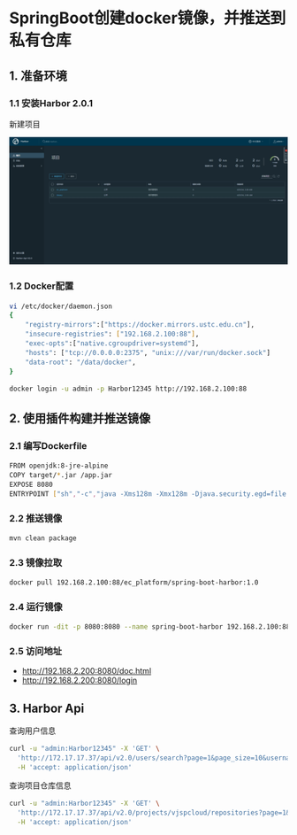 # SpringBoot创建docker镜像，并推送到私有仓库


## 1. 准备环境

### 1.1 安装Harbor 2.0.1

新建项目

![](doc/assets/harbor.png)


### 1.2 Docker配置

```bash
vi /etc/docker/daemon.json
{
    "registry-mirrors":["https://docker.mirrors.ustc.edu.cn"],
    "insecure-registries": ["192.168.2.100:88"],
    "exec-opts":["native.cgroupdriver=systemd"],
    "hosts": ["tcp://0.0.0.0:2375", "unix:///var/run/docker.sock"]
    "data-root": "/data/docker",   
}
```

```bash
docker login -u admin -p Harbor12345 http://192.168.2.100:88
```

## 2. 使用插件构建并推送镜像

### 2.1 编写Dockerfile

```bash
FROM openjdk:8-jre-alpine
COPY target/*.jar /app.jar
EXPOSE 8080
ENTRYPOINT ["sh","-c","java -Xms128m -Xmx128m -Djava.security.egd=file:/dev/./urandom -jar /app.jar"]
```

### 2.2 推送镜像

   ```bash
mvn clean package
   ```

### 2.3 镜像拉取 

   ```bash
docker pull 192.168.2.100:88/ec_platform/spring-boot-harbor:1.0
   ```

### 2.4 运行镜像

   ```bash
docker run -dit -p 8080:8080 --name spring-boot-harbor 192.168.2.100:88/ec_platform/spring-boot-harbor:1.0
   ```

### 2.5 访问地址

   - http://192.168.2.200:8080/doc.html 
   - http://192.168.2.200:8080/login



## 3. Harbor Api

查询用户信息
```bash
curl -u "admin:Harbor12345" -X 'GET' \
  'http://172.17.17.37/api/v2.0/users/search?page=1&page_size=10&username=admin' \
  -H 'accept: application/json'
```


查询项目仓库信息
```bash
curl -u "admin:Harbor12345" -X 'GET' \
  'http://172.17.17.37/api/v2.0/projects/vjspcloud/repositories?page=1&page_size=10' \
  -H 'accept: application/json'
```

